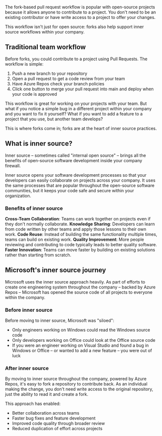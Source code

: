 The fork-based pull request workflow is popular with open-source projects because it allows anyone to contribute to a project. You don't need to be an existing contributor or have write access to a project to offer your changes.

This workflow isn't just for open source: forks also help support inner source workflows within your company.

## Traditional team workflow

Before forks, you could contribute to a project using Pull Requests. The workflow is simple:

1. Push a new branch to your repository
1. Open a pull request to get a code review from your team
1. Have Azure Repos check your branch policies
1. Click one button to merge your pull request into main and deploy when your code is approved

This workflow is great for working on your projects with your team. But what if you notice a simple bug in a different project within your company and you want to fix it yourself? What if you want to add a feature to a project that you use, but another team develops?

This is where forks come in; forks are at the heart of inner source practices.

## What is inner source?

Inner source – sometimes called "internal open source" – brings all the benefits of open-source software development inside your company firewall.

Inner source opens your software development processes so that your developers can easily collaborate on projects across your company. It uses the same processes that are popular throughout the open-source software communities, but it keeps your code safe and secure within your organization.

### Benefits of inner source

**Cross-Team Collaboration**: Teams can work together on projects even if they don't normally collaborate.
**Knowledge Sharing**: Developers can learn from code written by other teams and apply those lessons to their own work.
**Code Reuse**: Instead of building the same functionality multiple times, teams can build on existing work.
**Quality Improvement**: More people reviewing and contributing to code typically leads to better quality software.
**Faster Innovation**: Teams can move faster by building on existing solutions rather than starting from scratch.

## Microsoft's inner source journey

Microsoft uses the inner source approach heavily. As part of efforts to create one engineering system throughout the company – backed by Azure Repos – Microsoft has opened the source code of all projects to everyone within the company.

### Before inner source

Before moving to inner source, Microsoft was "siloed":

- Only engineers working on Windows could read the Windows source code
- Only developers working on Office could look at the Office source code
- If you were an engineer working on Visual Studio and found a bug in Windows or Office – or wanted to add a new feature – you were out of luck

### After inner source

By moving to inner source throughout the company, powered by Azure Repos, it's easy to fork a repository to contribute back. As an individual making the change, you don't need write access to the original repository, just the ability to read it and create a fork.

This approach has enabled:

- Better collaboration across teams
- Faster bug fixes and feature development
- Improved code quality through broader review
- Reduced duplication of effort across projects
